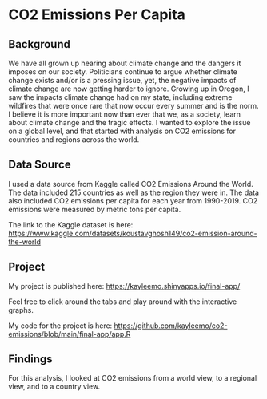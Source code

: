# CO2 Emissions Per Capita

## Background
We have all grown up hearing about climate change and the dangers it imposes on our society. Politicians continue to argue whether climate change exists and/or is a pressing issue, yet, the negative impacts of climate change are now getting harder to ignore. Growing up in Oregon, I saw the impacts climate change had on my state, including extreme wildfires that were once rare that now occur every summer and is the norm. I believe it is more important now than ever that we, as a society, learn about climate change and the tragic effects. I wanted to explore the issue on a global level, and that started with analysis on CO2 emissions for countries and regions across the world. 

## Data Source
I used a data source from Kaggle called CO2 Emissions Around the World. The data included 215 countries as well as the region they were in. The data also included CO2 emissions per capita for each year from 1990-2019. CO2 emissions were measured by metric tons per capita.

The link to the Kaggle dataset is here: <https://www.kaggle.com/datasets/koustavghosh149/co2-emission-around-the-world>

## Project
My project is published here: <https://kayleemo.shinyapps.io/final-app/>

Feel free to click around the tabs and play around with the interactive graphs.

My code for the project is here: <https://github.com/kayleemo/co2-emissions/blob/main/final-app/app.R>

## Findings
For this analysis, I looked at CO2 emissions from a world view, to a regional view, and to a country view. 
